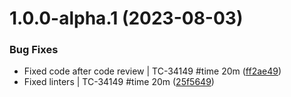 # 1.0.0-alpha.1 (2023-08-03)


### Bug Fixes

* Fixed code after code review | TC-34149 #time 20m ([ff2ae49](https://github.com/tenantcloud/laravel-restrict-commands/commit/ff2ae49a52a98c1b56f2c5b8b568ff0fbb39e7fb))
* Fixed linters | TC-34149 #time 20m ([25f5649](https://github.com/tenantcloud/laravel-restrict-commands/commit/25f56492eed6b6f837c05bb72094cb41fdd2fb86))
